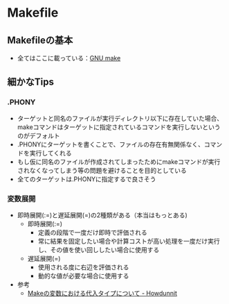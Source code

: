 # Makefile

## Makefileの基本

- 全てはここに載っている：[GNU make](https://www.gnu.org/software/make/manual/make.html)

## 細かなTips

### .PHONY

- ターゲットと同名のファイルが実行ディレクトリ以下に存在していた場合、makeコマンドはターゲットに指定されているコマンドを実行しないというのがデフォルト
- .PHONYにターゲットを書くことで、ファイルの存在有無関係なく、コマンドを実行してくれる
- もし仮に同名のファイルが作成されてしまったためにmakeコマンドが実行されなくなってしまう等の問題を避けることを目的としている
- 全てのターゲットは.PHONYに指定するで良さそう

### 変数展開

- 即時展開(:=)と遅延展開(=)の2種類がある（本当はもっとある)
  - 即時展開(:=)
    - 定義の段階で一度だけ即時で評価される
    - 常に結果を固定したい場合や計算コストが高い処理を一度だけ実行し、その値を使い回ししたい場合に使用する
  - 遅延展開(=)
    - 使用される度に右辺を評価される
    - 動的な値が必要な場合に使用する
- 参考
  - [Makeの変数における代入タイプについて - Howdunnit](https://weblog.grimoh.net/entry/2020/06/01/000000)
